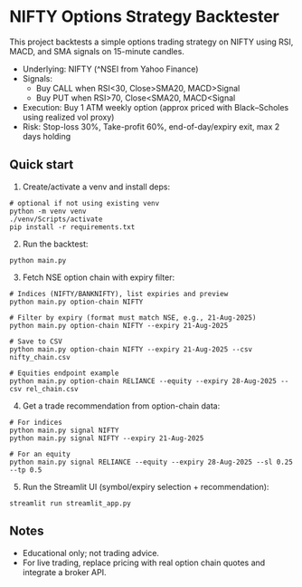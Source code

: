 # NIFTY Options Strategy Backtester

This project backtests a simple options trading strategy on NIFTY using RSI, MACD, and SMA signals on 15-minute candles.

- Underlying: NIFTY (^NSEI from Yahoo Finance)
- Signals:
  - Buy CALL when RSI<30, Close>SMA20, MACD>Signal
  - Buy PUT when RSI>70, Close<SMA20, MACD<Signal
- Execution: Buy 1 ATM weekly option (approx priced with Black–Scholes using realized vol proxy)
- Risk: Stop-loss 30%, Take-profit 60%, end-of-day/expiry exit, max 2 days holding

## Quick start

1) Create/activate a venv and install deps:

```
# optional if not using existing venv
python -m venv venv
./venv/Scripts/activate
pip install -r requirements.txt
```

2) Run the backtest:

```
python main.py
```

3) Fetch NSE option chain with expiry filter:

```
# Indices (NIFTY/BANKNIFTY), list expiries and preview
python main.py option-chain NIFTY

# Filter by expiry (format must match NSE, e.g., 21-Aug-2025)
python main.py option-chain NIFTY --expiry 21-Aug-2025

# Save to CSV
python main.py option-chain NIFTY --expiry 21-Aug-2025 --csv nifty_chain.csv

# Equities endpoint example
python main.py option-chain RELIANCE --equity --expiry 28-Aug-2025 --csv rel_chain.csv
```

4) Get a trade recommendation from option-chain data:

```
# For indices
python main.py signal NIFTY
python main.py signal NIFTY --expiry 21-Aug-2025

# For an equity
python main.py signal RELIANCE --equity --expiry 28-Aug-2025 --sl 0.25 --tp 0.5
```

5) Run the Streamlit UI (symbol/expiry selection + recommendation):

```
streamlit run streamlit_app.py
```

## Notes
- Educational only; not trading advice.
- For live trading, replace pricing with real option chain quotes and integrate a broker API.
